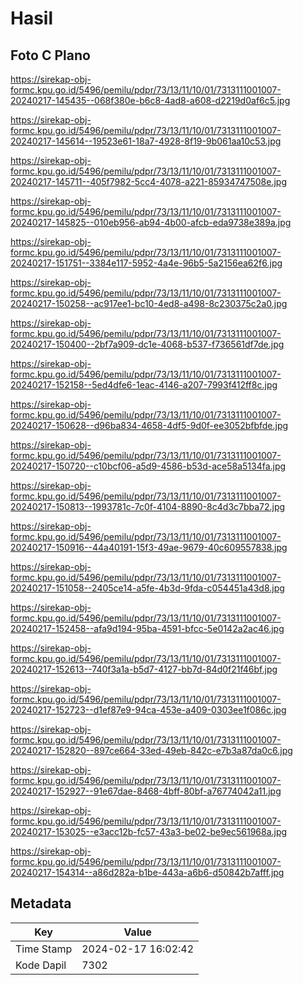 # Hasil

## Foto C Plano

https://sirekap-obj-formc.kpu.go.id/5496/pemilu/pdpr/73/13/11/10/01/7313111001007-20240217-145435--068f380e-b6c8-4ad8-a608-d2219d0af6c5.jpg

https://sirekap-obj-formc.kpu.go.id/5496/pemilu/pdpr/73/13/11/10/01/7313111001007-20240217-145614--19523e61-18a7-4928-8f19-9b061aa10c53.jpg

https://sirekap-obj-formc.kpu.go.id/5496/pemilu/pdpr/73/13/11/10/01/7313111001007-20240217-145711--405f7982-5cc4-4078-a221-85934747508e.jpg

https://sirekap-obj-formc.kpu.go.id/5496/pemilu/pdpr/73/13/11/10/01/7313111001007-20240217-145825--010eb956-ab94-4b00-afcb-eda9738e389a.jpg

https://sirekap-obj-formc.kpu.go.id/5496/pemilu/pdpr/73/13/11/10/01/7313111001007-20240217-151751--3384e117-5952-4a4e-96b5-5a2156ea62f6.jpg

https://sirekap-obj-formc.kpu.go.id/5496/pemilu/pdpr/73/13/11/10/01/7313111001007-20240217-150258--ac917ee1-bc10-4ed8-a498-8c230375c2a0.jpg

https://sirekap-obj-formc.kpu.go.id/5496/pemilu/pdpr/73/13/11/10/01/7313111001007-20240217-150400--2bf7a909-dc1e-4068-b537-f736561df7de.jpg

https://sirekap-obj-formc.kpu.go.id/5496/pemilu/pdpr/73/13/11/10/01/7313111001007-20240217-152158--5ed4dfe6-1eac-4146-a207-7993f412ff8c.jpg

https://sirekap-obj-formc.kpu.go.id/5496/pemilu/pdpr/73/13/11/10/01/7313111001007-20240217-150628--d96ba834-4658-4df5-9d0f-ee3052bfbfde.jpg

https://sirekap-obj-formc.kpu.go.id/5496/pemilu/pdpr/73/13/11/10/01/7313111001007-20240217-150720--c10bcf06-a5d9-4586-b53d-ace58a5134fa.jpg

https://sirekap-obj-formc.kpu.go.id/5496/pemilu/pdpr/73/13/11/10/01/7313111001007-20240217-150813--1993781c-7c0f-4104-8890-8c4d3c7bba72.jpg

https://sirekap-obj-formc.kpu.go.id/5496/pemilu/pdpr/73/13/11/10/01/7313111001007-20240217-150916--44a40191-15f3-49ae-9679-40c609557838.jpg

https://sirekap-obj-formc.kpu.go.id/5496/pemilu/pdpr/73/13/11/10/01/7313111001007-20240217-151058--2405ce14-a5fe-4b3d-9fda-c054451a43d8.jpg

https://sirekap-obj-formc.kpu.go.id/5496/pemilu/pdpr/73/13/11/10/01/7313111001007-20240217-152458--afa9d194-95ba-4591-bfcc-5e0142a2ac46.jpg

https://sirekap-obj-formc.kpu.go.id/5496/pemilu/pdpr/73/13/11/10/01/7313111001007-20240217-152613--740f3a1a-b5d7-4127-bb7d-84d0f21f46bf.jpg

https://sirekap-obj-formc.kpu.go.id/5496/pemilu/pdpr/73/13/11/10/01/7313111001007-20240217-152723--d1ef87e9-94ca-453e-a409-0303ee1f086c.jpg

https://sirekap-obj-formc.kpu.go.id/5496/pemilu/pdpr/73/13/11/10/01/7313111001007-20240217-152820--897ce664-33ed-49eb-842c-e7b3a87da0c6.jpg

https://sirekap-obj-formc.kpu.go.id/5496/pemilu/pdpr/73/13/11/10/01/7313111001007-20240217-152927--91e67dae-8468-4bff-80bf-a76774042a11.jpg

https://sirekap-obj-formc.kpu.go.id/5496/pemilu/pdpr/73/13/11/10/01/7313111001007-20240217-153025--e3acc12b-fc57-43a3-be02-be9ec561968a.jpg

https://sirekap-obj-formc.kpu.go.id/5496/pemilu/pdpr/73/13/11/10/01/7313111001007-20240217-154314--a86d282a-b1be-443a-a6b6-d50842b7afff.jpg


## Metadata

| Key        | Value               |
| ---------- | ------------------- |
| Time Stamp | 2024-02-17 16:02:42 |
| Kode Dapil | 7302                |



